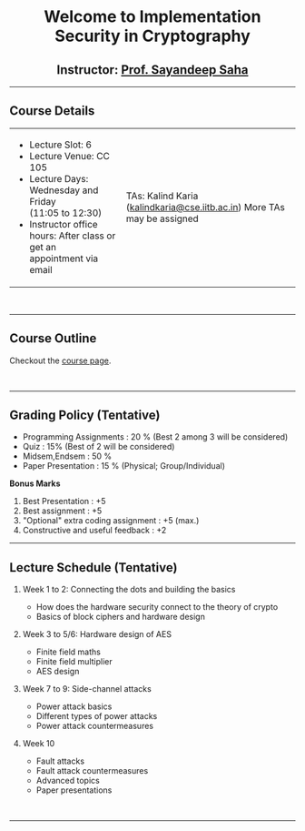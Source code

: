 <center>
    <h1>Welcome to Implementation Security in Cryptography</h1>
    <h2>Instructor: <a href="https://sites.google.com/view/sayandeepsaha/home" target=_blank>Prof. Sayandeep Saha</a></h2>
</center>

---------
<h2>Course Details</h2>


<table>

<tr>
<td>

* Lecture Slot: 6
* Lecture Venue: CC 105
* Lecture Days: Wednesday and Friday \
(11:05 to 12:30)
* Instructor office hours: After class or get an \
appointment via email

</td>
<td>


TAs:
Kalind Karia (kalindkaria@cse.iitb.ac.in)
More TAs may be assigned


</td>
</tr>
</table>

<br>

---------

<h2>Course Outline</h2>

Checkout the <a href="https://sites.google.com/view/sayandeepsaha/courses/implementation-security-in-cryptography" target=_blank>course page</a>.

<br>


<!--
<table>

<tr>
<th> Theory: </th>
<th> Practical: </th>
</tr>

<tr>
<td>

- Introduction: Embedded Systems
- Applications (Digital Camera)
- General Structure of Cyber Systems
- Model Based Design
    - Introduction to FSM
    - State Charts
    - Lustre/Heptagon
- LUSTRE/Heptagon
    - Synchronous Dataflow Programming
    - Higher Order Functions
    - Uni-Mode Controllers
    - Multi-Mode Controllers
    - Finite State Automaton
    - Concurrent Automata
- Embedded System Device Drivers
    - Input/Output device Interfacing and Masking
    - Motor Interfacing and PWM
    - ADC Interfacing
    - White Line Following using PID Controller
- Real Time Operating System
    - Introduction
    - Scheduling Theory


</td>
<td>

<b> Labs </b>
- Software
    - Lustre/Heptagon
- Model Based Design
    - Finite State Machine
    - Statechart
    - Lustre/Heptagon
- Basic Peripherals:
    - Introduction to AVR Controller
    - GPIO, Motor Interfacing, PWM and ADC
- Adaptive Cruise Control - case study
    - using Embedded C programming
    - using Lustre/Heptagon
    - using Statechart
- RTOS
    <!-- - Basics of Real-time operating systems
    - Practical example showing the effectiveness of RTOS -->
<!--
<b> IoT Workshop </b>
- Introduction to IoT
- HTTP, MQTT, CoAP
- Google App Scripts -->

<!--
</td>
</tr>
</table>


<br>
-->
---------

<h2>Grading Policy (Tentative)</h2>

- Programming Assignments  : 20 % (Best 2 among 3 will be considered)
- Quiz                     : 15% (Best of 2 will be considered)
- Midsem,Endsem            : 50 % 
- Paper Presentation       : 15 % (Physical; Group/Individual)

**Bonus Marks**

1. Best Presentation                    : +5
2. Best assignment                      : +5
3. "Optional" extra coding assignment   : +5 (max.)
4. Constructive and useful feedback     : +2

---------

<h2>Lecture Schedule (Tentative)</h2>

1. Week 1 to 2: Connecting the dots and building the basics
    - How does the hardware security connect to the theory of crypto
    - Basics of block ciphers and hardware design

2. Week 3 to 5/6: Hardware design of AES
    - Finite field maths
    - Finite field multiplier
    - AES design

3. Week 7 to 9: Side-channel attacks
    - Power attack basics
    - Different types of power attacks
    - Power attack countermeasures

4. Week 10
    - Fault attacks
    - Fault attack countermeasures
    - Advanced topics
    - Paper presentations

<!--
|   Date    | Lecture Topic | Quiz |  Lecture Slides  |
| :-------------: | :--------------------------------------------: | :-------------: | :-------------: |
|   Jan 05  |   Course Prelude, Introduction |  -  |  [Intro](./resources/Slides/2024_01_05_ES01_intro.pdf)  |
|   Jan 09  |   NRE Cost and Software Engineering Issues |  -  | [Diversity & Cost](./resources/Slides/2024_01_09_ES02_intro_diversity_&_costs.pdf)  |
|   Jan 12  |   Embedded Systems Applications (Digital Camera) |  -  | [Applications of ES](./resources/Slides/2024_01_12_cs684_ES03_appn.pdf)  |
|   Jan 16  |   Embedded Systems Applications (Digital Camera) |  -  | [FSM](./resources/Slides/2024_01_16_ES04_model1.pdf)  |
|   Jan 19  |   Model Based Design (Intro + FSM) | - | [Statecharts](./resources/Slides/2024_01_19_ES05_model2.pdf) |
|   Jan 23  |   Reactive Kernel |  -  |  [Cyber Physical Systems](./resources/Slides/2024_Lect1Ann.pdf)  |
|   Jan 30  |   Model-Based Design (LUSTRE) |  -  | [Synchronous Dataflow Programming](./resources/Slides/2024_Lect2and3Ann1.pdf) |
|   Feb 02  |   Model-Based Design (LUSTRE) |  -  | [Array, Map, Fold](./resources/Slides/2024_Lect4aAnnotated.pdf) |
|   Feb 06  |   Model-Based Design (LUSTRE) |  -  | [Uni-Mode & Multi-Mode Controllers](./resources/Slides/2024_Lect4bAnnotated.pdf) |
|   Feb 09  |   Model-Based Design (LUSTRE) |  Quiz 2  | No Slides |
|   Feb 13  |   Model-Based Design (LUSTRE) |  -  | [Multi-Mode Controllers](./resources/Slides/2024_Lect5b.pdf) |
|   Feb 16  |   Model-Based Design (LUSTRE)  |  -  | [Finite-State Automata](./resources/Slides/2024_Lect6.pdf) |
|   Feb 20  |   Model-Based Design (LUSTRE) |  -  | No Slides |
|   Feb 23 - March2nd  |   midsem |  -  | - |
|   March 05 - 12 |  White Line Following - PID Control   |  -  | - |
|   March 15  |   Scheduling Theory  |  -  | [Schedulig Theory](./resources/Slides/2024_schedulabilityAnn12.pdf) |
|   March 19  |   Scheduling Theory  |  -  | [Schedulig Theory](./resources/Slides/2024_schedulabilityAnn2.pdf) |
|   March 22  |   Scheduling Theory |  -  |        |
|   March 26  |   Scheduling Theory |  Quiz 3  |    |
|   April 02 - 5  |   Project Presentations (mid) |  -  |   |
|   April 12  |   Project Doubt clearing |  -  |        |
|   April 16 - 19 |   Project Presentations (end) |  -  |   |
|   April 22 - May 2  |   Endsem   |  -  |  |

-->

<br>

---------
<!--
<h2>Lab Schedule:[Tentative]</h2>

|   Sr. No    | Lab | Release Date |  End Date  |
| :-------------: | :---------------------------: | :---------------------------: |  :---------------------------: |
|   0    |   Installation of Software  |  Thursday, January 05, 2023 | Thursday, January 12, 2023 |                              |
|   1    |   Draw FSM for the Line Following Robot [Individual]        |  Monday, January 16, 2023 |  Monday, January 23, 2023 |
|   2    |   Draw Statechart for the Problem Statement defined in project [Group]             |   Monday, January 23, 2023 |  Sunday, February 05, 2023  |
|   3    |   Lustre/Heptagon implementation of Problem Statement [Group]     |  Thursday, February 09, 2023 |   Thursday, March 2, 2023  |
|   4    |   Device Drivers for IO, Motor and PWM [Group]       |    Thursday, March 2, 2023 |  Thursday, March 09, 2023 |
|   5    |   Line Follower Robot/ Color or ACC[Group]          |   Thursday, March 09, 2023  |  Thursday, March 16, 2023 |
|   6    |   Implementation of Statechart/Heptagon on Robot [Group]           |  Thursday, March 16, 2023 |  Thursday, March 27, 2023  |

<h2>Assignment Schedule:[Tentative]</h2>

|   Sr. No    | Lab | Release Date |  End Date  |
| :-------------: | :---------------------------: | :---------------------------: |  :---------------------------: |
|   1    |   Handwritten Kernel in C [Individual]        | Thursday, January 12, 2023 |  Thursday January 19, 2023  |
|   2    |   Lustre/Heptagon [Individual]             |  Thursday, February 02, 2023 | Thursday, February 09, 2023 |
|   3    |   Lustre/Heptagon [Individual]     |  Thursday, February 09, 2023 |  Thursday, February 16, 2023 |
|   4    |   FreeRTOS/scheduling theory [Individual]       |  Thursday, March 16, 2023 |  Thursday, March 30, 2023  |        -->
